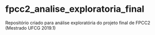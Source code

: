 # fpcc2_analise_exploratoria_final
Repositório criado para análise exploratória do projeto final de FPCC2 (Mestrado UFCG 2019.1)
